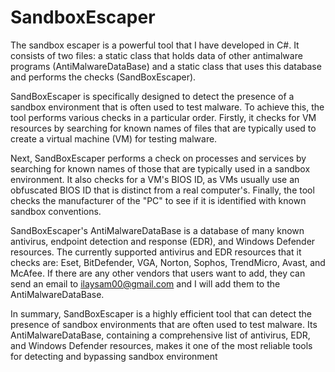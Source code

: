 # SandboxEscaper
The sandbox escaper is a powerful tool that I have developed in C#. It consists of two files: a static class that holds data of other antimalware programs (AntiMalwareDataBase) and a static class that uses this database and performs the checks (SandBoxEscaper).

SandBoxEscaper is specifically designed to detect the presence of a sandbox environment that is often used to test malware. To achieve this, the tool performs various checks in a particular order. Firstly, it checks for VM resources by searching for known names of files that are typically used to create a virtual machine (VM) for testing malware.

Next, SandBoxEscaper performs a check on processes and services by searching for known names of those that are typically used in a sandbox environment. It also checks for a VM's BIOS ID, as VMs usually use an obfuscated BIOS ID that is distinct from a real computer's. Finally, the tool checks the manufacturer of the "PC" to see if it is identified with known sandbox conventions.

SandBoxEscaper's AntiMalwareDataBase is a database of many known antivirus, endpoint detection and response (EDR), and Windows Defender resources. The currently supported antivirus and EDR resources that it checks are: Eset, BitDefender, VGA, Norton, Sophos, TrendMicro, Avast, and McAfee. If there are any other vendors that users want to add, they can send an email to ilaysam00@gmail.com and I will add them to the AntiMalwareDataBase.

In summary, SandBoxEscaper is a highly efficient tool that can detect the presence of sandbox environments that are often used to test malware. Its AntiMalwareDataBase, containing a comprehensive list of antivirus, EDR, and Windows Defender resources, makes it one of the most reliable tools for detecting and bypassing sandbox environment
